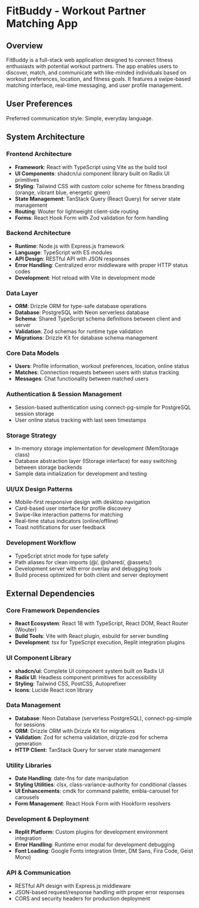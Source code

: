 # FitBuddy - Workout Partner Matching App

## Overview

FitBuddy is a full-stack web application designed to connect fitness enthusiasts with potential workout partners. The app enables users to discover, match, and communicate with like-minded individuals based on workout preferences, location, and fitness goals. It features a swipe-based matching interface, real-time messaging, and user profile management.

## User Preferences

Preferred communication style: Simple, everyday language.

## System Architecture

### Frontend Architecture
- **Framework**: React with TypeScript using Vite as the build tool
- **UI Components**: shadcn/ui component library built on Radix UI primitives
- **Styling**: Tailwind CSS with custom color scheme for fitness branding (orange, vibrant blue, energetic green)
- **State Management**: TanStack Query (React Query) for server state management
- **Routing**: Wouter for lightweight client-side routing
- **Forms**: React Hook Form with Zod validation for form handling

### Backend Architecture
- **Runtime**: Node.js with Express.js framework
- **Language**: TypeScript with ES modules
- **API Design**: RESTful API with JSON responses
- **Error Handling**: Centralized error middleware with proper HTTP status codes
- **Development**: Hot reload with Vite in development mode

### Data Layer
- **ORM**: Drizzle ORM for type-safe database operations
- **Database**: PostgreSQL with Neon serverless database
- **Schema**: Shared TypeScript schema definitions between client and server
- **Validation**: Zod schemas for runtime type validation
- **Migrations**: Drizzle Kit for database schema management

### Core Data Models
- **Users**: Profile information, workout preferences, location, online status
- **Matches**: Connection requests between users with status tracking
- **Messages**: Chat functionality between matched users

### Authentication & Session Management
- Session-based authentication using connect-pg-simple for PostgreSQL session storage
- User online status tracking with last seen timestamps

### Storage Strategy
- In-memory storage implementation for development (MemStorage class)
- Database abstraction layer (IStorage interface) for easy switching between storage backends
- Sample data initialization for development and testing

### UI/UX Design Patterns
- Mobile-first responsive design with desktop navigation
- Card-based user interface for profile discovery
- Swipe-like interaction patterns for matching
- Real-time status indicators (online/offline)
- Toast notifications for user feedback

### Development Workflow
- TypeScript strict mode for type safety
- Path aliases for clean imports (@/, @shared/, @assets/)
- Development server with error overlay and debugging tools
- Build process optimized for both client and server deployment

## External Dependencies

### Core Framework Dependencies
- **React Ecosystem**: React 18 with TypeScript, React DOM, React Router (Wouter)
- **Build Tools**: Vite with React plugin, esbuild for server bundling
- **Development**: tsx for TypeScript execution, Replit integration plugins

### UI Component Library
- **shadcn/ui**: Complete UI component system built on Radix UI
- **Radix UI**: Headless component primitives for accessibility
- **Styling**: Tailwind CSS, PostCSS, Autoprefixer
- **Icons**: Lucide React icon library

### Data Management
- **Database**: Neon Database (serverless PostgreSQL), connect-pg-simple for sessions
- **ORM**: Drizzle ORM with Drizzle Kit for migrations
- **Validation**: Zod for schema validation, drizzle-zod for schema generation
- **HTTP Client**: TanStack Query for server state management

### Utility Libraries
- **Date Handling**: date-fns for date manipulation
- **Styling Utilities**: clsx, class-variance-authority for conditional classes
- **UI Enhancements**: cmdk for command palette, embla-carousel for carousels
- **Form Management**: React Hook Form with Hookform resolvers

### Development & Deployment
- **Replit Platform**: Custom plugins for development environment integration
- **Error Handling**: Runtime error modal for development debugging
- **Font Loading**: Google Fonts integration (Inter, DM Sans, Fira Code, Geist Mono)

### API & Communication
- RESTful API design with Express.js middleware
- JSON-based request/response handling with proper error responses
- CORS and security headers for production deployment